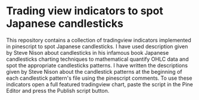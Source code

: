 # Trading view indicators to spot Japanese candlesticks 
This repository contains a collection of tradingview indicators
implemented in pinescript to spot Japanese candlesticks.
I have used description given by Steve Nison about candlesticks in his infamous book Japanese candlesticks charting techniques to
mathematical quantify OHLC data and spot the appropriate candlesticks patterns.
I have written the descriptions given by Steve Nison
about the candlestick patterns at the beginning of each candlestick pattern's file using the pinescript comments.
To use these indicators open a full featured tradingview chart, paste the script in the Pine Editor and press the Publish script button.



